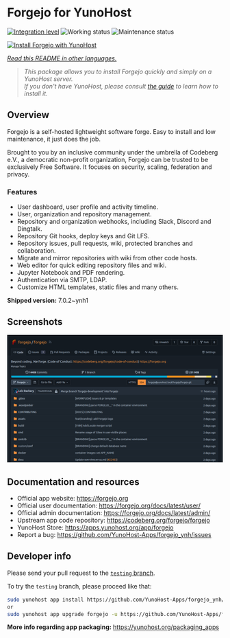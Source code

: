 <!--
N.B.: This README was automatically generated by <https://github.com/YunoHost/apps/tree/master/tools/readme_generator>
It shall NOT be edited by hand.
-->

# Forgejo for YunoHost

[![Integration level](https://dash.yunohost.org/integration/forgejo.svg)](https://dash.yunohost.org/appci/app/forgejo) ![Working status](https://ci-apps.yunohost.org/ci/badges/forgejo.status.svg) ![Maintenance status](https://ci-apps.yunohost.org/ci/badges/forgejo.maintain.svg)

[![Install Forgejo with YunoHost](https://install-app.yunohost.org/install-with-yunohost.svg)](https://install-app.yunohost.org/?app=forgejo)

*[Read this README in other languages.](./ALL_README.md)*

> *This package allows you to install Forgejo quickly and simply on a YunoHost server.*  
> *If you don't have YunoHost, please consult [the guide](https://yunohost.org/install) to learn how to install it.*

## Overview

Forgejo is a self-hosted lightweight software forge. Easy to install and low maintenance, it just does the job.

Brought to you by an inclusive community under the umbrella of Codeberg e.V., a democratic non-profit organization, Forgejo can be trusted to be exclusively Free Software. It focuses on security, scaling, federation and privacy. 

### Features

- User dashboard, user profile and activity timeline.
- User, organization and repository management.
- Repository and organization webhooks, including Slack, Discord and Dingtalk.
- Repository Git hooks, deploy keys and Git LFS.
- Repository issues, pull requests, wiki, protected branches and collaboration.
- Migrate and mirror repositories with wiki from other code hosts.
- Web editor for quick editing repository files and wiki.
- Jupyter Notebook and PDF rendering.
- Authentication via SMTP, LDAP.
- Customize HTML templates, static files and many others.


**Shipped version:** 7.0.2~ynh1

## Screenshots

![Screenshot of Forgejo](./doc/screenshots/screenshot.png)

## Documentation and resources

- Official app website: <https://forgejo.org>
- Official user documentation: <https://forgejo.org/docs/latest/user/>
- Official admin documentation: <https://forgejo.org/docs/latest/admin/>
- Upstream app code repository: <https://codeberg.org/forgejo/forgejo>
- YunoHost Store: <https://apps.yunohost.org/app/forgejo>
- Report a bug: <https://github.com/YunoHost-Apps/forgejo_ynh/issues>

## Developer info

Please send your pull request to the [`testing` branch](https://github.com/YunoHost-Apps/forgejo_ynh/tree/testing).

To try the `testing` branch, please proceed like that:

```bash
sudo yunohost app install https://github.com/YunoHost-Apps/forgejo_ynh/tree/testing --debug
or
sudo yunohost app upgrade forgejo -u https://github.com/YunoHost-Apps/forgejo_ynh/tree/testing --debug
```

**More info regarding app packaging:** <https://yunohost.org/packaging_apps>
